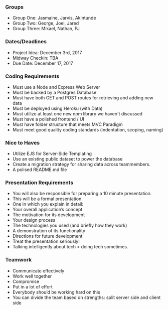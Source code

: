 ### Groups

- Group One: Jasmaine, Jarvis, Akintunde
- Group Two: George, Joel, Jared
- Group Three: Mikael, Nathan, PJ

### Dates/Deadlines

- Project Idea: December 3rd, 2017
- Midway Checkin: TBA
- Due Date: December 17, 2017

### Coding Requirements

- Must use a Node and Express Web Server
- Must be backed by a Postgres Database
- Must have both GET and POST routes for retrieving and adding new data
- Must be deployed using Heroku (with Data)
- Must utilize at least one new npm library we haven't discussed
- Must have a polished frontend / UI
- Must have folder structure that meets MVC Paradigm
- Must meet good quality coding standards (indentation, scoping, naming)

### Nice to Haves
- Utilize EJS for Server-Side Templating
- Use an existing public dataset to power the database
- Create a migration strategy for sharing data across teammembers.
- A polised README.md file

### Presentation Requirements

- You will also be responsible for preparing a 10 minute presentation.
- This will be a formal presentation.
- One in which you explain in detail:
- Your overall application’s concept
- The motivation for its development
- Your design process
- The technologies you used (and briefly how they work)
- A demonstration of its functionality
- Directions for future development
- Treat the presentation seriously! 
- Talking intelligently about tech > doing tech sometimes. 

### Teamwork

- Communicate effectively
- Work well together
- Compromise
- Put in a lot of effort
- Everybody should be working hard on this
- You can divide the team based on strengths: split server side and client side

